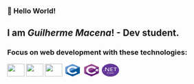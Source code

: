 ### 👋 Hello World! 
## I am *Guilherme Macena*! - Dev student.

<div align="start">
  <h3>Focus on web development with these technologies:</h3>

  <div style="display: inline_block">
    <img align="center" height="30" width="40" src="https://cdn.jsdelivr.net/gh/devicons/devicon/icons/javascript/javascript-original.svg" />
    <img align="center" height="30" width="40" src="https://cdn.jsdelivr.net/gh/devicons/devicon/icons/react/react-original.svg" />
    <img align="center" height="30" width="40" src="https://cdn.jsdelivr.net/gh/devicons/devicon/icons/nodejs/nodejs-original.svg" />
    <img align="center" height="30" width="40" src="https://github.com/devicons/devicon/blob/v2.16.0/icons/c/c-original.svg" />
    <img align="center" height="30" width="40" src="https://github.com/devicons/devicon/blob/v2.16.0/icons/csharp/csharp-original.svg" />
    <img align="center" height="30" width="40" src="https://github.com/devicons/devicon/blob/v2.16.0/icons/dotnetcore/dotnetcore-original.svg" />
  </div>
</div>

##
